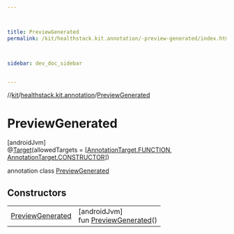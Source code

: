 ```yaml
---



title: PreviewGenerated
permalink: /kit/healthstack.kit.annotation/-preview-generated/index.html



sidebar: dev_doc_sidebar


---
```




//[kit](/kit.html)/[healthstack.kit.annotation](../index.html)/[PreviewGenerated](index.html)



# PreviewGenerated



[androidJvm]\
@[Target](https://kotlinlang.org/api/latest/jvm/stdlib/kotlin.annotation/-target/index.html)(allowedTargets = [[AnnotationTarget.FUNCTION](https://kotlinlang.org/api/latest/jvm/stdlib/kotlin.annotation/-annotation-target/-f-u-n-c-t-i-o-n/index.html), [AnnotationTarget.CONSTRUCTOR](https://kotlinlang.org/api/latest/jvm/stdlib/kotlin.annotation/-annotation-target/-c-o-n-s-t-r-u-c-t-o-r/index.html)])



annotation class [PreviewGenerated](index.html)



## Constructors


| | |
|---|---|
| [PreviewGenerated](-preview-generated.html) | [androidJvm]<br>fun [PreviewGenerated](-preview-generated.html)() |



